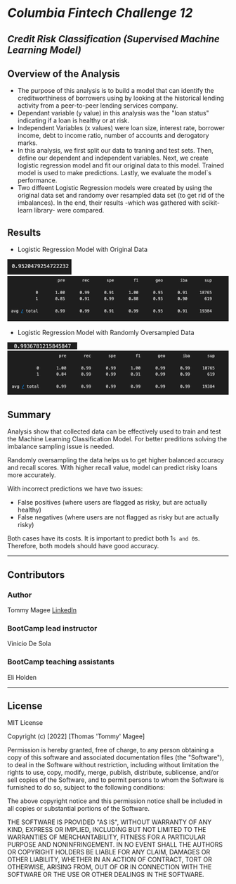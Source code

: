 # *Columbia Fintech Challenge 12*
## *Credit Risk Classification (Supervised Machine Learning Model)*


## Overview of the Analysis

* The purpose of this analysis is to build a model that can identify the creditworthiness of borrowers using by looking at the historical lending activity from a peer-to-peer lending services company. 
* Dependant variable (y value) in this analysis was the "loan status" indicating if a loan is healthy or at risk. 
* Independent Variables (x values) were loan size, interest rate, borrower income, debt to income ratio, number of accounts and derogatory marks.
* In this analysis, we first split our data to traning and test sets. Then, define our dependent and independent variables. Next, we create logistic regression model and fit our original data to this model. Trained model is used to make predictions. Lastly, we evaluate the model`s performance. 
* Two diffeent Logistic Regression models were created by using the original data set and randomy over resampled data set (to get rid of the imbalances). In the end, their results -which was gathered with scikit-learn library- were compared.

## Results

* Logistic Regression Model with Original Data
 
![Balanced Accuracy Score](Images/balanced_accuracy_score_1.png)
![Classification Report](Images/classification_report_1.png)

* Logistic Regression Model with Randomly Oversampled Data

![Balanced Accuracy Score](Images/balanced_accuracy_score_2.png)
![Classification Report](Images/classification_report_2.png)

## Summary

Analysis show that collected data can be effectively used to train and test the Machine Learning Classification Model. For better preditions solving the imbalance sampling issue is needed.

Randomly oversampling the data helps us to get higher balanced accuracy and recall scores. With higher recall value, model can predict risky loans more accurately.

With incorrect predictions we have two issues:

* False positives (where users are flagged as risky, but are actually healthy)
* False negatives (where users are not flagged as risky but are actually risky)

Both cases have its costs. It is important to predict both 1`s and 0`s. Therefore, both models should have good accuracy.

---

## **Contributors**

### **Author**

Tommy Magee
[LinkedIn](https://www.linkedin.com/in/thomas-magee-2009a72a/)



### **BootCamp lead instructor**

Vinicio De Sola

### **BootCamp teaching assistants**

Eli Holden

---

## License

MIT License

Copyright (c) [2022] [Thomas 'Tommy' Magee]

Permission is hereby granted, free of charge, to any person obtaining a copy
of this software and associated documentation files (the "Software"), to deal
in the Software without restriction, including without limitation the rights
to use, copy, modify, merge, publish, distribute, sublicense, and/or sell
copies of the Software, and to permit persons to whom the Software is
furnished to do so, subject to the following conditions:

The above copyright notice and this permission notice shall be included in all
copies or substantial portions of the Software.

THE SOFTWARE IS PROVIDED "AS IS", WITHOUT WARRANTY OF ANY KIND, EXPRESS OR
IMPLIED, INCLUDING BUT NOT LIMITED TO THE WARRANTIES OF MERCHANTABILITY,
FITNESS FOR A PARTICULAR PURPOSE AND NONINFRINGEMENT. IN NO EVENT SHALL THE
AUTHORS OR COPYRIGHT HOLDERS BE LIABLE FOR ANY CLAIM, DAMAGES OR OTHER
LIABILITY, WHETHER IN AN ACTION OF CONTRACT, TORT OR OTHERWISE, ARISING FROM,
OUT OF OR IN CONNECTION WITH THE SOFTWARE OR THE USE OR OTHER DEALINGS IN THE
SOFTWARE.


